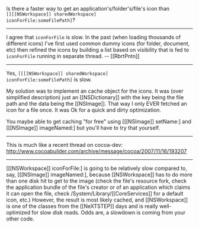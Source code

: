 Is there a faster way to get an application's/folder's/file's icon than <code>[[[[NSWorkspace]] sharedWorkspace] iconForFile:someFilePath]</code>?

----

I agree that <code>iconForFile</code> is slow.  In the past (when loading thousands of different icons) I've first used common dummy icons (for folder, document, etc) then refined the icons by building a list based on visibility that is fed to <code>iconForFile</code>  running in separate thread. -- [[RbrtPntn]]

----

Yes, <code>[[[[NSWorkspace]] sharedWorkspace] iconForFile:someFilePath]</code> is slow.

My solution was to implement an cache object for the icons. It was (over simplified description) just an [[NSDictionary]] with the key being the file path and the data being the [[NSImage]]. That way I only EVER fetched an icon for a file once. It was Ok for a quick and dirty optimization. 

You maybe able to get caching "for free" using [[[NSImage]] setName:] and [[[NSImage]] imageNamed:] but you'll have to try that yourself. 

----

This is much like a recent thread on cocoa-dev: http://www.cocoabuilder.com/archive/message/cocoa/2007/11/16/193207

----

[[[NSWorkspace]] iconForFile:] is going to be relatively slow compared to, say, [[[NSImage]] imageNamed:], because [[NSWorkspace]] has to do more than one disk hit to get to the image (check the file's resource fork, check the application bundle of the file's creator or of an application which claims it can open the file, check /System/Library/[[CoreServices]] for a default icon, etc.) However, the result is most likely cached, and [[NSWorkspace]] is one of the classes from the [[NeXTSTEP]] days and is really well-optimized for slow disk reads. Odds are, a slowdown is coming from your other code.